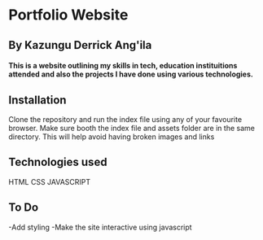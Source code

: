 # Portfolio Website
## By Kazungu Derrick Ang'ila
#### This is a website outlining my skills in tech, education instituitions attended and also the projects I have done using various technologies.

## Installation
Clone the repository and run the index file using any of your favourite browser. Make sure booth the index file and assets folder are in the same directory. This will help avoid having broken images and links
## Technologies used
HTML
CSS JAVASCRIPT

## To Do
-Add styling
-Make the site interactive using javascript
